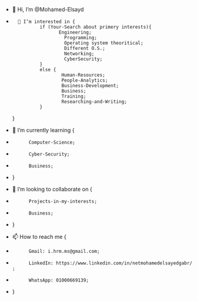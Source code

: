 - 👋 Hi, I’m @Mohamed-Elsayd


-       👀 I’m interested in {     
                if (Your-Search about primery interests){
                       Engineering;
                         Programming;
                         Operating system theoritical;
                         Different O.S.;
                         Networking;
                         CyberSecurity;
                }
                else {
                        Human-Resources;
                        People-Analytics;
                        Business-Development;
                        Business;
                        Training;
                        Researching-and-Writing;
                }
     }
          
- 🌱 I’m currently learning {
-           Computer-Science;
-           Cyber-Security;
-           Business;
- }

- 💞️ I’m looking to collaborate on {
-           Projects-in-my-interests;
-           Business;
- }

- 📫 How to reach me {
-           Gmail: i.hrm.ms@gmail.com;
-           LinkedIn: https://www.linkedin.com/in/netmohamedelsayedgabr/ ;
-           WhatsApp: 01000669139;
- }

<!---
Mohamed-Elsayd/Mohamed-Elsayd is a ✨ special ✨ repository because its `README.md` (this file) appears on your GitHub profile.
You can click the Preview link to take a look at your changes.
--->
